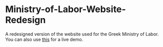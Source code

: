 # Ministry-of-Labor-Website-Redesign
A redesigned version of the website used for the Greek Ministry of Labor. You can also use [this](https://dev.webtop.gr/) for a live demo.
